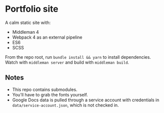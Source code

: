 # Portfolio site

A calm static site with:

* Middleman 4
* Webpack 4 as an external pipeline
* ES6
* SCSS

From the repo root, run `bundle install && yarn` to install dependencies. Watch with `middleman server` and build with `middleman build`.

## Notes

* This repo contains submodules.
* You'll have to grab the fonts yourself.
* Google Docs data is pulled through a service account with credentials in `data/service-account.json`, which is not checked in.

